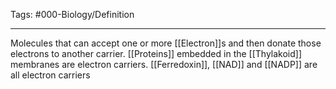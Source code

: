 Tags: #000-Biology/Definition 

---
Molecules that can accept one or more [[Electron]]s and then donate those electrons to another carrier.
[[Proteins]] embedded in the [[Thylakoid]] membranes are electron carriers.
[[Ferredoxin]], [[NAD]] and [[NADP]] are all electron carriers